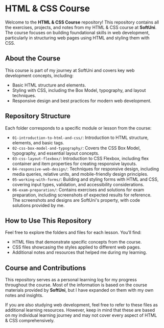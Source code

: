 # HTML & CSS Course

Welcome to the **HTML & CSS Course** repository! This repository contains all the exercises, projects, and notes from my HTML & CSS course at **SoftUni**. The course focuses on building foundational skills in web development, particularly in structuring web pages using HTML and styling them with CSS.

## About the Course
This course is part of my journey at SoftUni and covers key web development concepts, including:
* Basic HTML structure and elements.
* Styling with CSS, including the Box Model, typography, and layout techniques.
* Responsive design and best practices for modern web development.

## Repository Structure
Each folder corresponds to a specific module or lesson from the course:
* `01-introduction-to-html-and-css/`: Introduction to HTML structure, elements, and basic tags.
* `02-css-box-model-and-typography/`: Covers the CSS Box Model, typography, and essential layout concepts.
* `03-css-layout-flexbox/`: Introduction to CSS Flexbox, including flex container and item properties for creating responsive layouts.
* `04-responsive-web-design/`: Techniques for responsive design, including media queries, relative units, and mobile-friendly design principles.
* `05-working-with-forms/`: Building and styling forms with HTML and CSS, covering input types, validation, and accessibility considerations.
* `06-exam-preparation/`: Contains exercises and solutions for exam preparation, including screenshots of expected results for reference. The screenshots and designs are SoftUni's property, with code solutions provided by me.

## How to Use This Repository
Feel free to explore the folders and files for each lesson. You’ll find:

* HTML files that demonstrate specific concepts from the course.
* CSS files showcasing the styles applied to different web pages.
* Additional notes and resources that helped me during my learning.

## Course and Contributions
This repository serves as a personal learning log for my progress throughout the course. Most of the information is based on the course materials provided by **SoftUni**, but I have expanded on them with my own notes and insights.

If you are also studying web development, feel free to refer to these files as additional learning resources. However, keep in mind that these are based on my individual learning journey and may not cover every aspect of HTML & CSS comprehensively.